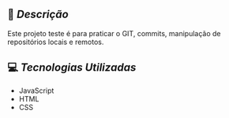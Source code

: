 ## 📖 *Descrição*

Este projeto teste é para praticar o GIT, commits, manipulação de repositórios locais e remotos.

## 💻 _Tecnologias Utilizadas_

- JavaScript
- HTML
- CSS
